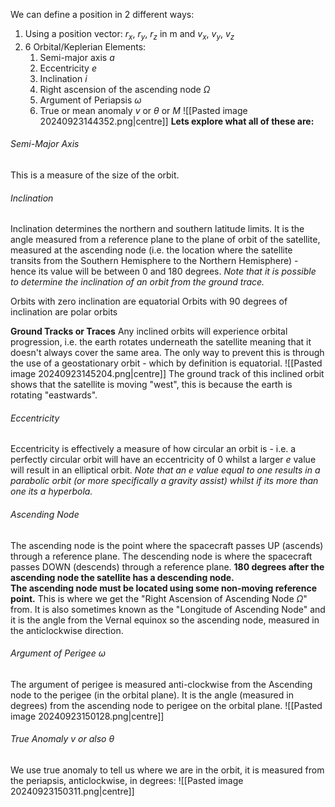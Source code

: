 We can define a position in 2 different ways:
1) Using a position vector: $r_x,~r_y,~r_z$ in m and $v_{x},~ v_{y},~v_{z}$
2) 6 Orbital/Keplerian Elements:
	1) Semi-major axis $a$
	2) Eccentricity $e$
	3) Inclination $i$
	4) Right ascension of the ascending node $\Omega$
	5) Argument of Periapsis $\omega$
	6) True or mean anomaly $v$ or $\theta$ or $M$
![[Pasted image 20240923144352.png|centre]]
**Lets explore what all of these are:**
###### Semi-Major Axis
This is a measure of the size of the orbit.
###### Inclination
Inclination determines the northern and southern latitude limits.
It is the angle measured from a reference plane to the plane of orbit of the satellite, measured at the ascending node (i.e. the location where the satellite transits from the Southern Hemisphere to the Northern Hemisphere) - hence its value will be between 0 and 180 degrees.
*Note that it is possible to determine the inclination of an orbit from the ground trace.*

Orbits with zero inclination are equatorial
Orbits with 90 degrees of inclination are polar orbits

**Ground Tracks or Traces**
Any inclined orbits will experience orbital progression, i.e. the earth rotates underneath the satellite meaning that it doesn't always cover the same area.
The only way to prevent this is through the use of a geostationary orbit - which by definition is equatorial.
![[Pasted image 20240923145204.png|centre]]
The ground track of this inclined orbit shows that the satellite is moving "west", this is because the earth is rotating "eastwards".
###### Eccentricity
Eccentricity is effectively a measure of how circular an orbit is - i.e. a perfectly circular orbit will have an eccentricity of 0 whilst a larger $e$ value will result in an elliptical orbit.
*Note that an $e$ value equal to one results in a parabolic orbit (or more specifically a gravity assist) whilst if its more than one its a hyperbola.*
###### Ascending Node
The ascending node is the point where the spacecraft passes UP (ascends) through a reference plane.
The descending node is where the spacecraft passes DOWN (descends) through a reference plane.
**180 degrees after the ascending node the satellite has a descending node.** 
\
**The ascending node must be located using some non-moving reference point.**
This is where we get the "Right Ascension of Ascending Node $\Omega$" from.
It is also sometimes known as the "Longitude of Ascending Node" and it is the angle from the Vernal equinox so the ascending node, measured in the anticlockwise direction.
###### Argument of Perigee $\omega$ 
The argument of perigee is measured anti-clockwise from the Ascending node to the perigee (in the orbital plane). It is the angle (measured in degrees) from the ascending node to perigee on the orbital plane.
![[Pasted image 20240923150128.png|centre]]
###### True Anomaly $v$ or also $\theta$
We use true anomaly to tell us where we are in the orbit, it is measured from the periapsis, anticlockwise, in degrees:
![[Pasted image 20240923150311.png|centre]]
